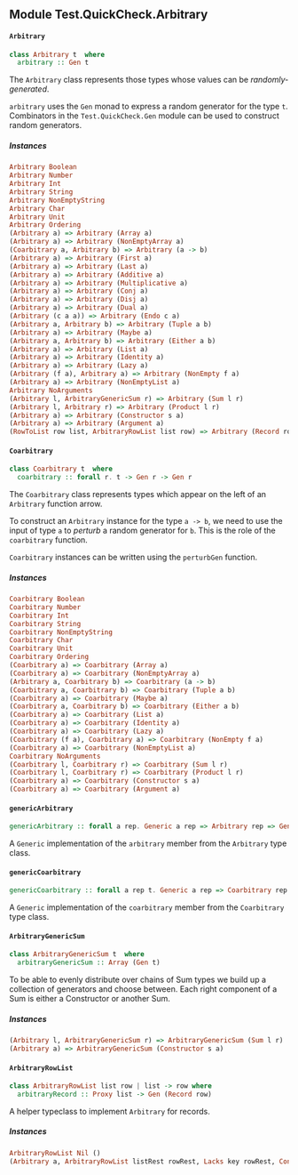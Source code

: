 ## Module Test.QuickCheck.Arbitrary

#### `Arbitrary`

``` purescript
class Arbitrary t  where
  arbitrary :: Gen t
```

The `Arbitrary` class represents those types whose values can be
_randomly-generated_.

`arbitrary` uses the `Gen` monad to express a random generator for
the type `t`. Combinators in the `Test.QuickCheck.Gen`
module can be used to construct random generators.

##### Instances
``` purescript
Arbitrary Boolean
Arbitrary Number
Arbitrary Int
Arbitrary String
Arbitrary NonEmptyString
Arbitrary Char
Arbitrary Unit
Arbitrary Ordering
(Arbitrary a) => Arbitrary (Array a)
(Arbitrary a) => Arbitrary (NonEmptyArray a)
(Coarbitrary a, Arbitrary b) => Arbitrary (a -> b)
(Arbitrary a) => Arbitrary (First a)
(Arbitrary a) => Arbitrary (Last a)
(Arbitrary a) => Arbitrary (Additive a)
(Arbitrary a) => Arbitrary (Multiplicative a)
(Arbitrary a) => Arbitrary (Conj a)
(Arbitrary a) => Arbitrary (Disj a)
(Arbitrary a) => Arbitrary (Dual a)
(Arbitrary (c a a)) => Arbitrary (Endo c a)
(Arbitrary a, Arbitrary b) => Arbitrary (Tuple a b)
(Arbitrary a) => Arbitrary (Maybe a)
(Arbitrary a, Arbitrary b) => Arbitrary (Either a b)
(Arbitrary a) => Arbitrary (List a)
(Arbitrary a) => Arbitrary (Identity a)
(Arbitrary a) => Arbitrary (Lazy a)
(Arbitrary (f a), Arbitrary a) => Arbitrary (NonEmpty f a)
(Arbitrary a) => Arbitrary (NonEmptyList a)
Arbitrary NoArguments
(Arbitrary l, ArbitraryGenericSum r) => Arbitrary (Sum l r)
(Arbitrary l, Arbitrary r) => Arbitrary (Product l r)
(Arbitrary a) => Arbitrary (Constructor s a)
(Arbitrary a) => Arbitrary (Argument a)
(RowToList row list, ArbitraryRowList list row) => Arbitrary (Record row)
```

#### `Coarbitrary`

``` purescript
class Coarbitrary t  where
  coarbitrary :: forall r. t -> Gen r -> Gen r
```

The `Coarbitrary` class represents types which appear on the left of
an `Arbitrary` function arrow.

To construct an `Arbitrary` instance for the type `a -> b`, we need to
use the input of type `a` to _perturb_ a random generator for `b`. This
is the role of the `coarbitrary` function.

`Coarbitrary` instances can be written using the `perturbGen` function.

##### Instances
``` purescript
Coarbitrary Boolean
Coarbitrary Number
Coarbitrary Int
Coarbitrary String
Coarbitrary NonEmptyString
Coarbitrary Char
Coarbitrary Unit
Coarbitrary Ordering
(Coarbitrary a) => Coarbitrary (Array a)
(Coarbitrary a) => Coarbitrary (NonEmptyArray a)
(Arbitrary a, Coarbitrary b) => Coarbitrary (a -> b)
(Coarbitrary a, Coarbitrary b) => Coarbitrary (Tuple a b)
(Coarbitrary a) => Coarbitrary (Maybe a)
(Coarbitrary a, Coarbitrary b) => Coarbitrary (Either a b)
(Coarbitrary a) => Coarbitrary (List a)
(Coarbitrary a) => Coarbitrary (Identity a)
(Coarbitrary a) => Coarbitrary (Lazy a)
(Coarbitrary (f a), Coarbitrary a) => Coarbitrary (NonEmpty f a)
(Coarbitrary a) => Coarbitrary (NonEmptyList a)
Coarbitrary NoArguments
(Coarbitrary l, Coarbitrary r) => Coarbitrary (Sum l r)
(Coarbitrary l, Coarbitrary r) => Coarbitrary (Product l r)
(Coarbitrary a) => Coarbitrary (Constructor s a)
(Coarbitrary a) => Coarbitrary (Argument a)
```

#### `genericArbitrary`

``` purescript
genericArbitrary :: forall a rep. Generic a rep => Arbitrary rep => Gen a
```

A `Generic` implementation of the `arbitrary` member from the `Arbitrary` type class.

#### `genericCoarbitrary`

``` purescript
genericCoarbitrary :: forall a rep t. Generic a rep => Coarbitrary rep => a -> Gen t -> Gen t
```

A `Generic` implementation of the `coarbitrary` member from the `Coarbitrary` type class.

#### `ArbitraryGenericSum`

``` purescript
class ArbitraryGenericSum t  where
  arbitraryGenericSum :: Array (Gen t)
```

To be able to evenly distribute over chains of Sum types we build up
a collection of generators and choose between.  Each right component
of a Sum is either a Constructor or another Sum.

##### Instances
``` purescript
(Arbitrary l, ArbitraryGenericSum r) => ArbitraryGenericSum (Sum l r)
(Arbitrary a) => ArbitraryGenericSum (Constructor s a)
```

#### `ArbitraryRowList`

``` purescript
class ArbitraryRowList list row | list -> row where
  arbitraryRecord :: Proxy list -> Gen (Record row)
```

A helper typeclass to implement `Arbitrary` for records.

##### Instances
``` purescript
ArbitraryRowList Nil ()
(Arbitrary a, ArbitraryRowList listRest rowRest, Lacks key rowRest, Cons key a rowRest rowFull, RowToList rowFull (Cons key a listRest), IsSymbol key) => ArbitraryRowList (Cons key a listRest) rowFull
```


